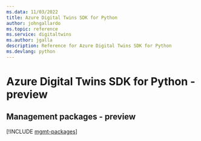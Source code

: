 ```yaml
---
ms.data: 11/03/2022
title: Azure Digital Twins SDK for Python
author: johngallardo
ms.topic: reference
ms.service: digitaltwins
ms.author: jgalla
description: Reference for Azure Digital Twins SDK for Python
ms.devlang: python
---
```

# Azure Digital Twins SDK for Python - preview

## Management packages - preview
[!INCLUDE [mgmt-packages](digital-twins-mgmt-index.md)]
